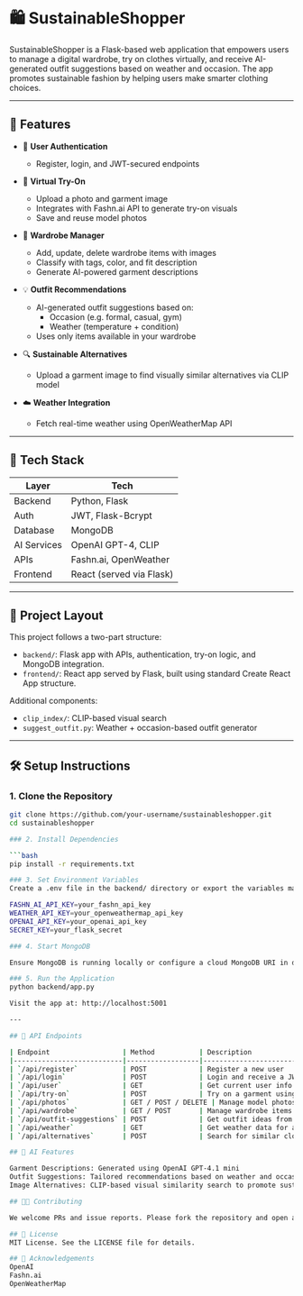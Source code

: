 # 🛍️ SustainableShopper

SustainableShopper is a Flask-based web application that empowers users to manage a digital wardrobe, try on clothes virtually, and receive AI-generated outfit suggestions based on weather and occasion. The app promotes sustainable fashion by helping users make smarter clothing choices.

---

## 🚀 Features

- 🔐 **User Authentication**
  - Register, login, and JWT-secured endpoints

- 👗 **Virtual Try-On**
  - Upload a photo and garment image
  - Integrates with Fashn.ai API to generate try-on visuals
  - Save and reuse model photos

- 👚 **Wardrobe Manager**
  - Add, update, delete wardrobe items with images
  - Classify with tags, color, and fit description
  - Generate AI-powered garment descriptions

- 💡 **Outfit Recommendations**
  - AI-generated outfit suggestions based on:
    - Occasion (e.g. formal, casual, gym)
    - Weather (temperature + condition)
  - Uses only items available in your wardrobe

- 🔍 **Sustainable Alternatives**
  - Upload a garment image to find visually similar alternatives via CLIP model

- ☁️ **Weather Integration**
  - Fetch real-time weather using OpenWeatherMap API

---

## 🧱 Tech Stack

| Layer       | Tech                  |
|-------------|-----------------------|
| Backend     | Python, Flask         |
| Auth        | JWT, Flask-Bcrypt     |
| Database    | MongoDB               |
| AI Services | OpenAI GPT-4, CLIP    |
| APIs        | Fashn.ai, OpenWeather |
| Frontend    | React (served via Flask) |

---

## 🔧 Project Layout

This project follows a two-part structure:
- `backend/`: Flask app with APIs, authentication, try-on logic, and MongoDB integration.
- `frontend/`: React app served by Flask, built using standard Create React App structure.

Additional components:
- `clip_index/`: CLIP-based visual search
- `suggest_outfit.py`: Weather + occasion-based outfit generator


---

## 🛠️ Setup Instructions

### 1. Clone the Repository
```bash
git clone https://github.com/your-username/sustainableshopper.git
cd sustainableshopper

### 2. Install Dependencies

```bash
pip install -r requirements.txt

### 3. Set Environment Variables
Create a .env file in the backend/ directory or export the variables manually:

FASHN_AI_API_KEY=your_fashn_api_key
WEATHER_API_KEY=your_openweathermap_api_key
OPENAI_API_KEY=your_openai_api_key
SECRET_KEY=your_flask_secret

### 4. Start MongoDB

Ensure MongoDB is running locally or configure a cloud MongoDB URI in db.py.

### 5. Run the Application
python backend/app.py

Visit the app at: http://localhost:5001

---

## 🧪 API Endpoints

| Endpoint                  | Method           | Description                                |
|---------------------------|------------------|--------------------------------------------|
| `/api/register`           | POST             | Register a new user                        |
| `/api/login`              | POST             | Login and receive a JWT                    |
| `/api/user`               | GET              | Get current user info (auth required)      |
| `/api/try-on`             | POST             | Try on a garment using uploaded photo      |
| `/api/photos`             | GET / POST / DELETE | Manage model photos                    |
| `/api/wardrobe`           | GET / POST       | Manage wardrobe items                      |
| `/api/outfit-suggestions` | POST             | Get outfit ideas from wardrobe             |
| `/api/weather`            | GET              | Get weather data for a location            |
| `/api/alternatives`       | POST             | Search for similar clothing items          |

## 🤖 AI Features

Garment Descriptions: Generated using OpenAI GPT-4.1 mini
Outfit Suggestions: Tailored recommendations based on weather and occasion
Image Alternatives: CLIP-based visual similarity search to promote sustainability

## 🧑‍💻 Contributing

We welcome PRs and issue reports. Please fork the repository and open a pull request with a clear description of your changes.

## 📜 License
MIT License. See the LICENSE file for details.

## 🙌 Acknowledgements
OpenAI
Fashn.ai
OpenWeatherMap